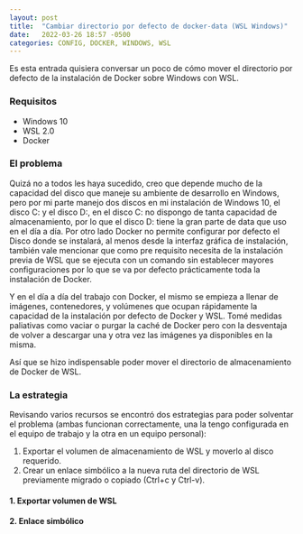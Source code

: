 ```yaml
---
layout: post
title:  "Cambiar directorio por defecto de docker-data (WSL Windows)"
date:   2022-03-26 18:57 -0500
categories: CONFIG, DOCKER, WINDOWS, WSL
---
```


Es esta entrada quisiera conversar un poco de cómo mover el directorio por defecto de la instalación de Docker sobre Windows con WSL.

### Requisitos
- Windows 10
- WSL 2.0
- Docker

### El problema
Quizá no a todos les haya sucedido, creo que depende mucho de la capacidad del disco que maneje su ambiente de desarrollo en Windows, pero por mi parte manejo dos discos en mi instalación de Windows 10, el disco C: y el disco D:, en el disco C: no dispongo de tanta capacidad de almacenamiento, por lo que el disco D: tiene la gran parte de data que uso en el día a día. Por otro lado Docker no permite configurar por defecto el Disco donde se instalará, al menos desde la interfaz gráfica de instalación, también vale mencionar que como pre requisito necesita de la instalación previa de WSL que se ejecuta con un comando sin establecer mayores configuraciones por lo que se va por defecto prácticamente toda la instalación de Docker.

Y en el día a día del trabajo con Docker, el mismo se empieza a llenar de imágenes, contenedores, y volúmenes que ocupan rápidamente la capacidad de la instalación por defecto de Docker y WSL. Tomé medidas paliativas como vaciar o purgar la caché de Docker pero con la desventaja de volver a descargar una y otra vez las imágenes ya disponibles en la misma.

Así que se hizo indispensable poder mover el directorio de almacenamiento de Docker de WSL.

### La estrategia
Revisando varios recursos se encontró dos estrategias para poder solventar el problema (ambas funcionan correctamente, una la tengo configurada en el equipo de trabajo y la otra en un equipo personal):

1. Exportar el volumen de almacenamiento de WSL y moverlo al disco requerido.
2. Crear un enlace simbólico a la nueva ruta del directorio de WSL previamente migrado o copiado (Ctrl+c y Ctrl-v).

#### 1. Exportar volumen de WSL

#### 2. Enlace simbólico

